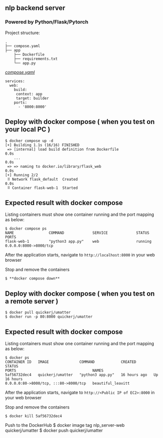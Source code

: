 ## nlp backend server 

### Powered by Python/Flask/Pytorch

Project structure:
```
.
├── compose.yaml
├── app
    ├── Dockerfile
    ├── requirements.txt
    └── app.py

```

[_compose.yaml_](compose.yaml)
```
services: 
  web: 
    build:
     context: app
     target: builder
    ports: 
      - '8000:8000' 
```

## Deploy with docker compose ( when you test on your local PC )

```
$ docker compose up -d
[+] Building 1.1s (16/16) FINISHED
 => [internal] load build definition from Dockerfile                                                                                                                                                                                       0.0s
    ...                                                                                                                                         0.0s
 => => naming to docker.io/library/flask_web                                                                                                                                                                                               0.0s
[+] Running 2/2
 ⠿ Network flask_default  Created                                                                                                                                                                                                          0.0s
 ⠿ Container flask-web-1  Started
```

## Expected result with docker compose

Listing containers must show one container running and the port mapping as below:
```
$ docker compose ps
NAME                COMMAND             SERVICE             STATUS              PORTS
flask-web-1         "python3 app.py"    web                 running             0.0.0.0:8000->8000/tcp
```

After the application starts, navigate to `http://localhost:8000` in your web browser


Stop and remove the containers
```
$ **docker compose down**
```
## Deploy with docker compose ( when you test on a remote server )

```
$ docker pull quickerj/umatter
$ docker run -p 80:8000 quickerj/umatter
```

## Expected result with docker compose

Listing containers must show one container running and the port mapping as below:
```
$ docker ps
CONTAINER ID   IMAGE              COMMAND            CREATED        STATUS                                                                                                                     PORTS                                   NAMES
5af56732dec4   quickerj/umatter   "python3 app.py"   16 hours ago   Up 16 hours                                                                                                                0.0.0.0:80->8000/tcp, :::80->8000/tcp   beautiful_leavitt

```

After the application starts, navigate to `http://<Public IP of EC2>:8000` in your web browser


Stop and remove the containers
```
$ docker kill 5af56732dec4
```

Push to the DockerHub
$ docker image tag nlp_server-web quickerj/umatter
$ docker push quickerj/umatter